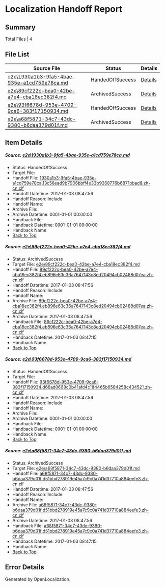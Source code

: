 # <a name='report-top'></a> Localization Handoff Report

## Summary
 Total Files | 4

## File List
 Source File | Status | Details 
 ----------- | ------ | ------- 
 [e2e\1930a1b3-9fa5-4bae-935e-a1cd759e78ca.md](https://github.com/OpenLocalizationTestOrg/ol-test1/blob/662a69652cae3052fbb0bee5030b9cb90c301a5d/e2e/1930a1b3-9fa5-4bae-935e-a1cd759e78ca.md) | HandedOffSuccess | [Details](#65c392cbf54ab222290abbaac07a2b368be1f3c01)
 [e2e\89cf222c-bea0-42be-a7e4-cba18ec382f4.md](https://github.com/OpenLocalizationTestOrg/ol-test1/blob/26272a26051add9131b4ad4a34de22a6ab4b00f6/e2e/89cf222c-bea0-42be-a7e4-cba18ec382f4.md) | ArchivedSuccess | [Details](#11a71434431a022dc853a58badf4b58c9bb71a6a7)
 [e2e\93f6678d-953e-4709-9ca6-383f17150934.md](https://github.com/OpenLocalizationTestOrg/ol-test1/blob/26272a26051add9131b4ad4a34de22a6ab4b00f6/e2e/93f6678d-953e-4709-9ca6-383f17150934.md) | HandedOffSuccess | [Details](#4e663da40abba9ed7935a3253752a8cfa55804e98)
 [e2e\a68f5871-34c7-43dc-9380-b6daa379d01f.md](https://github.com/OpenLocalizationTestOrg/ol-test1/blob/26272a26051add9131b4ad4a34de22a6ab4b00f6/e2e/a68f5871-34c7-43dc-9380-b6daa379d01f.md) | ArchivedSuccess | [Details](#bfcdd47cd8871ddbb986f0e5868ffeadedc0388c9)

## Item Details
##### <a name='65c392cbf54ab222290abbaac07a2b368be1f3c01'></a> Source: [e2e\1930a1b3-9fa5-4bae-935e-a1cd759e78ca.md](https://github.com/OpenLocalizationTestOrg/ol-test1/blob/662a69652cae3052fbb0bee5030b9cb90c301a5d/e2e/1930a1b3-9fa5-4bae-935e-a1cd759e78ca.md)
* Status: HandedOffSuccess
* Target File: 
* Handoff File: [1930a1b3-9fa5-4bae-935e-a1cd759e78ca.13c58ead9b7906bbff4e33b9368776b6871bbad8.zh-cn.xlf](https://github.com/OpenLocalizationTestOrg/ol-test1-handoff/blob/15a9f50b252f977fdb703db18da1281702274830/ol-handoff/OpenLocalizationTestOrg/ol-test1-zhcn/ci/ht/1930a1b3-9fa5-4bae-935e-a1cd759e78ca.13c58ead9b7906bbff4e33b9368776b6871bbad8.zh-cn.xlf)
* Handoff Datetime: 2017-01-03 08:47:56
* Handoff Reason: Include
* Handoff Name: 
* Archive File: 
* Archive Datetime: 0001-01-01 00:00:00
* Handback File: 
* Handback Datetime: 0001-01-01 00:00:00
* Handback Name: 
* [Back to Top](#report-top)

##### <a name='11a71434431a022dc853a58badf4b58c9bb71a6a7'></a> Source: [e2e\89cf222c-bea0-42be-a7e4-cba18ec382f4.md](https://github.com/OpenLocalizationTestOrg/ol-test1/blob/26272a26051add9131b4ad4a34de22a6ab4b00f6/e2e/89cf222c-bea0-42be-a7e4-cba18ec382f4.md)
* Status: ArchivedSuccess
* Target File: [e2e\89cf222c-bea0-42be-a7e4-cba18ec382f4.md](https://github.com/OpenLocalizationTestOrg/ol-test1-zhcn/blob/c6a7ceb3be34c60dc8a4633c2f61ffeddbb1a23e/e2e/89cf222c-bea0-42be-a7e4-cba18ec382f4.md)
* Handoff File: [89cf222c-bea0-42be-a7e4-cba18ec382f4.eb896e63c36a7647143c8ed20494cb02488d07ea.zh-cn.xlf](https://github.com/OpenLocalizationTestOrg/ol-test1-handoff/blob/15a9f50b252f977fdb703db18da1281702274830/ol-handoff/OpenLocalizationTestOrg/ol-test1-zhcn/ci/mt/89cf222c-bea0-42be-a7e4-cba18ec382f4.eb896e63c36a7647143c8ed20494cb02488d07ea.zh-cn.xlf)
* Handoff Datetime: 2017-01-03 08:47:56
* Handoff Reason: Include
* Handoff Name: 
* Archive File: [89cf222c-bea0-42be-a7e4-cba18ec382f4.eb896e63c36a7647143c8ed20494cb02488d07ea.zh-cn.xlf](https://github.com/OpenLocalizationTestOrg/ol-test1-handoff/blob/84af6a6c63743030629006529a1a1319a5f466d5/ol-archive/OpenLocalizationTestOrg/ol-test1-zhcn/ci/mt/89cf222c-bea0-42be-a7e4-cba18ec382f4.eb896e63c36a7647143c8ed20494cb02488d07ea.zh-cn.xlf)
* Archive Datetime: 2017-01-03 08:47:56
* Handback File: [89cf222c-bea0-42be-a7e4-cba18ec382f4.eb896e63c36a7647143c8ed20494cb02488d07ea.zh-cn.xlf](https://github.com/OpenLocalizationTestOrg/ol-test1-handback/blob/74b681eb304b4aa51b2aa9e38ce52fe0b071fc0d/ol-handback/OpenLocalizationTestOrg/ol-test1-zhcn/ci/ht/89cf222c-bea0-42be-a7e4-cba18ec382f4.eb896e63c36a7647143c8ed20494cb02488d07ea.zh-cn.xlf)
* Handback Datetime: 2017-01-03 08:47:15
* Handback Name: 
* [Back to Top](#report-top)

##### <a name='4e663da40abba9ed7935a3253752a8cfa55804e98'></a> Source: [e2e\93f6678d-953e-4709-9ca6-383f17150934.md](https://github.com/OpenLocalizationTestOrg/ol-test1/blob/26272a26051add9131b4ad4a34de22a6ab4b00f6/e2e/93f6678d-953e-4709-9ca6-383f17150934.md)
* Status: HandedOffSuccess
* Target File: 
* Handoff File: [93f6678d-953e-4709-9ca6-383f17150934.d66ad0668c0b41afd4c184465b9584258c434521.zh-cn.xlf](https://github.com/OpenLocalizationTestOrg/ol-test1-handoff/blob/15a9f50b252f977fdb703db18da1281702274830/ol-handoff/OpenLocalizationTestOrg/ol-test1-zhcn/ci/mt/93f6678d-953e-4709-9ca6-383f17150934.d66ad0668c0b41afd4c184465b9584258c434521.zh-cn.xlf)
* Handoff Datetime: 2017-01-03 08:47:56
* Handoff Reason: Include
* Handoff Name: 
* Archive File: 
* Archive Datetime: 0001-01-01 00:00:00
* Handback File: 
* Handback Datetime: 0001-01-01 00:00:00
* Handback Name: 
* [Back to Top](#report-top)

##### <a name='bfcdd47cd8871ddbb986f0e5868ffeadedc0388c9'></a> Source: [e2e\a68f5871-34c7-43dc-9380-b6daa379d01f.md](https://github.com/OpenLocalizationTestOrg/ol-test1/blob/26272a26051add9131b4ad4a34de22a6ab4b00f6/e2e/a68f5871-34c7-43dc-9380-b6daa379d01f.md)
* Status: ArchivedSuccess
* Target File: [e2e\a68f5871-34c7-43dc-9380-b6daa379d01f.md](https://github.com/OpenLocalizationTestOrg/ol-test1-zhcn/blob/c6a7ceb3be34c60dc8a4633c2f61ffeddbb1a23e/e2e/a68f5871-34c7-43dc-9380-b6daa379d01f.md)
* Handoff File: [a68f5871-34c7-43dc-9380-b6daa379d01f.d51bbd278919e45a7c9c0a741d37710a884eefe3.zh-cn.xlf](https://github.com/OpenLocalizationTestOrg/ol-test1-handoff/blob/15a9f50b252f977fdb703db18da1281702274830/ol-handoff/OpenLocalizationTestOrg/ol-test1-zhcn/ci/mt/a68f5871-34c7-43dc-9380-b6daa379d01f.d51bbd278919e45a7c9c0a741d37710a884eefe3.zh-cn.xlf)
* Handoff Datetime: 2017-01-03 08:47:56
* Handoff Reason: Include
* Handoff Name: 
* Archive File: [a68f5871-34c7-43dc-9380-b6daa379d01f.d51bbd278919e45a7c9c0a741d37710a884eefe3.zh-cn.xlf](https://github.com/OpenLocalizationTestOrg/ol-test1-handoff/blob/84af6a6c63743030629006529a1a1319a5f466d5/ol-archive/OpenLocalizationTestOrg/ol-test1-zhcn/ci/mt/a68f5871-34c7-43dc-9380-b6daa379d01f.d51bbd278919e45a7c9c0a741d37710a884eefe3.zh-cn.xlf)
* Archive Datetime: 2017-01-03 08:47:56
* Handback File: [a68f5871-34c7-43dc-9380-b6daa379d01f.d51bbd278919e45a7c9c0a741d37710a884eefe3.zh-cn.xlf](https://github.com/OpenLocalizationTestOrg/ol-test1-handback/blob/74b681eb304b4aa51b2aa9e38ce52fe0b071fc0d/ol-handback/OpenLocalizationTestOrg/ol-test1-zhcn/ci/ht/a68f5871-34c7-43dc-9380-b6daa379d01f.d51bbd278919e45a7c9c0a741d37710a884eefe3.zh-cn.xlf)
* Handback Datetime: 2017-01-03 08:47:15
* Handback Name: 
* [Back to Top](#report-top)


## Error Details

Generated by OpenLocalization.
